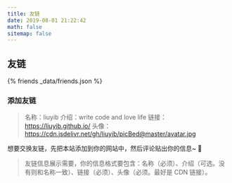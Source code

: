 ```yaml
---
title: 友链
date: 2019-08-01 21:22:42
math: false
sitemap: false
---
```


## 友链

{% friends _data/friends.json %}

### 添加友链

> 名称：liuyib
> 介绍：write code and love life
> 链接：https://liuyib.github.io/
> 头像：https://cdn.jsdelivr.net/gh/liuyib/picBed@master/avatar.jpg

想要交换友链，先把本站添加到你的网站中，然后评论贴出你的信息~ 💖

> 友链信息展示需要，你的信息格式要包含：名称（必须）、介绍（可选。没有则和名称一致）、链接（必须）、头像（必须。最好是 CDN 链接）。
